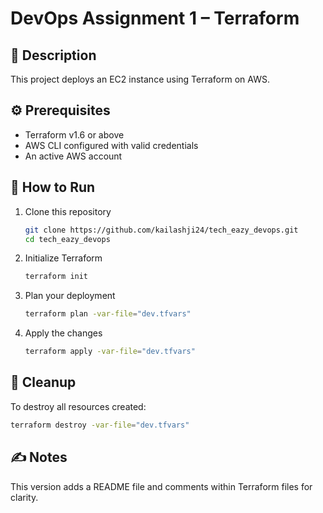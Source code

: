 # DevOps Assignment 1 – Terraform

## 📘 Description
This project deploys an EC2 instance using Terraform on AWS.

## ⚙️ Prerequisites
- Terraform v1.6 or above  
- AWS CLI configured with valid credentials  
- An active AWS account

## 🚀 How to Run
1. Clone this repository  
   ```bash
   git clone https://github.com/kailashji24/tech_eazy_devops.git
   cd tech_eazy_devops
   ```
2. Initialize Terraform  
   ```bash
   terraform init
   ```
3. Plan your deployment  
   ```bash
   terraform plan -var-file="dev.tfvars"
   ```
4. Apply the changes  
   ```bash
   terraform apply -var-file="dev.tfvars"
   ```

## 🧹 Cleanup
To destroy all resources created:
```bash
terraform destroy -var-file="dev.tfvars"
```

## ✍️ Notes
This version adds a README file and comments within Terraform files for clarity.
